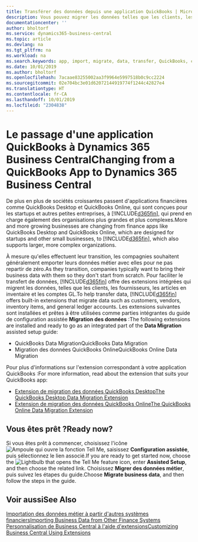 ```yaml
---
title: Transférer des données depuis une application QuickBooks | Microsoft Docs
description: Vous pouvez migrer les données telles que les clients, les fournisseurs, les articles en inventaire et les comptes du grand livre des applications QuickBooks vers Business Central.
documentationcenter: ''
author: bholtorf
ms.service: dynamics365-business-central
ms.topic: article
ms.devlang: na
ms.tgt_pltfrm: na
ms.workload: na
ms.search.keywords: app, import, migrate, data, transfer, QuickBooks, customize
ms.date: 10/01/2019
ms.author: bholtorf
ms.openlocfilehash: 7acaae83255002aa3f9964e5997518b0c9cc2224
ms.sourcegitcommit: 02e704bc3e01d62072144919774f1244c42827e4
ms.translationtype: HT
ms.contentlocale: fr-CA
ms.lasthandoff: 10/01/2019
ms.locfileid: "2304838"
---
```

# <a name="changing-from-a-quickbooks-app-to-dynamics-365-business-central"></a><span data-ttu-id="bc53e-103">Le passage d'une application QuickBooks à Dynamics 365 Business Central</span><span class="sxs-lookup"><span data-stu-id="bc53e-103">Changing from a QuickBooks App to Dynamics 365 Business Central</span></span>
<span data-ttu-id="bc53e-104">De plus en plus de sociétés croissantes passent d'applications financières comme QuickBooks Desktop et QuickBooks Online, qui sont conçues pour les startups et autres petites entreprises, à [!INCLUDE[d365fin](includes/d365fin_md.md)], qui prend en charge également des organisations plus grandes et plus complexes.</span><span class="sxs-lookup"><span data-stu-id="bc53e-104">More and more growing businesses are changing from finance apps like QuickBooks Desktop and QuickBooks Online, which are designed for startups and other small businesses, to [!INCLUDE[d365fin](includes/d365fin_md.md)], which also supports larger, more complex organizations.</span></span> 

<span data-ttu-id="bc53e-105">À mesure qu'elles effectuent leur transition, les compagnies souhaitent généralement emporter leurs données métier avec elles pour ne pas repartir de zéro.</span><span class="sxs-lookup"><span data-stu-id="bc53e-105">As they transition, companies typically want to bring their business data with them so they don't start from scratch.</span></span> <span data-ttu-id="bc53e-106">Pour faciliter le transfert de données, [!INCLUDE[d365fin](includes/d365fin_md.md)] offre des extensions intégrées qui migrent les données, telles que les clients, les fournisseurs, les articles en inventaire et les comptes GL.</span><span class="sxs-lookup"><span data-stu-id="bc53e-106">To help transfer data, [!INCLUDE[d365fin](includes/d365fin_md.md)] offers built-in extensions that migrate data such as customers, vendors, inventory items, and general ledger accounts.</span></span> <span data-ttu-id="bc53e-107">Les extensions suivantes sont installées et prêtes à être utilisées comme parties intégrantes du guide de configuration assistée **Migration des données** :</span><span class="sxs-lookup"><span data-stu-id="bc53e-107">The following extensions are installed and ready to go as an integrated part of the **Data Migration** assisted setup guide:</span></span>

* <span data-ttu-id="bc53e-108">QuickBooks Data Migration</span><span class="sxs-lookup"><span data-stu-id="bc53e-108">QuickBooks Data Migration</span></span> 
* <span data-ttu-id="bc53e-109">Migration des données QuickBooks Online</span><span class="sxs-lookup"><span data-stu-id="bc53e-109">QuickBooks Online Data Migration</span></span>

<span data-ttu-id="bc53e-110">Pour plus d'informations sur l'extension correspondant à votre application QuickBooks :</span><span class="sxs-lookup"><span data-stu-id="bc53e-110">For more information, read about the extension that suits your QuickBooks app:</span></span>   

* [<span data-ttu-id="bc53e-111">Extension de migration des données QuickBooks Desktop</span><span class="sxs-lookup"><span data-stu-id="bc53e-111">The QuickBooks Desktop Data Migration Extension</span></span>](ui-extensions-quickbooks-data-migration.md)
* [<span data-ttu-id="bc53e-112">Extension de migration des données QuickBooks Online</span><span class="sxs-lookup"><span data-stu-id="bc53e-112">The QuickBooks Online Data Migration Extension</span></span>](ui-extensions-quickbooks-online-data-migration.md)

## <a name="ready-now"></a><span data-ttu-id="bc53e-113">Vous êtes prêt ?</span><span class="sxs-lookup"><span data-stu-id="bc53e-113">Ready now?</span></span>
<span data-ttu-id="bc53e-114">Si vous êtes prêt à commencer, choisissez l'icône ![Ampoule qui ouvre la fonction Tell Me](media/ui-search/search_small.png "Dites-moi ce que vous voulez faire"), saisissez **Configuration assistée**, puis sélectionnez le lien associé.</span><span class="sxs-lookup"><span data-stu-id="bc53e-114">If you are ready to get started now, choose the ![Lightbulb that opens the Tell Me feature](media/ui-search/search_small.png "Tell me what you want to do") icon, enter **Assisted Setup**, and then choose the related link.</span></span> <span data-ttu-id="bc53e-115">Choisissez **Migrer des données métier**, puis suivez les étapes du guide.</span><span class="sxs-lookup"><span data-stu-id="bc53e-115">Choose **Migrate business data**, and then follow the steps in the guide.</span></span>

## <a name="see-also"></a><span data-ttu-id="bc53e-116">Voir aussi</span><span class="sxs-lookup"><span data-stu-id="bc53e-116">See Also</span></span>
[<span data-ttu-id="bc53e-117">Importation des données métier à partir d'autres systèmes financiers</span><span class="sxs-lookup"><span data-stu-id="bc53e-117">Importing Business Data from Other Finance Systems</span></span>](across-import-data-configuration-packages.md)  
[<span data-ttu-id="bc53e-118">Personnalisation de Business Central à l'aide d'extensions</span><span class="sxs-lookup"><span data-stu-id="bc53e-118">Customizing Business Central Using Extensions</span></span>](ui-extensions.md)   
